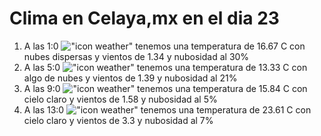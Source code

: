 # Clima en Celaya,mx en el dia 23

1. A las 1:0 !["icon weather"](http://openweathermap.org/img/w/03n.png) tenemos una temperatura de 16.67 C con nubes dispersas y  vientos de 1.34 y nubosidad al 30%
1. A las 5:0 !["icon weather"](http://openweathermap.org/img/w/02n.png) tenemos una temperatura de 13.33 C con algo de nubes y  vientos de 1.39 y nubosidad al 21%
1. A las 9:0 !["icon weather"](http://openweathermap.org/img/w/01d.png) tenemos una temperatura de 15.84 C con cielo claro y  vientos de 1.58 y nubosidad al 5%
1. A las 13:0 !["icon weather"](http://openweathermap.org/img/w/01d.png) tenemos una temperatura de 23.61 C con cielo claro y  vientos de 3.3 y nubosidad al 7%
